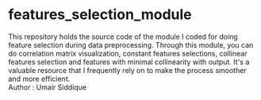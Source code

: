 # features_selection_module
This repository holds the source code of the module I coded for doing feature selection during data preprocessing. Through this module, you can do correlation matrix visualization, constant features selections, collinear features selection and features with minimal collinearity with output. It's a valuable resource that I frequently rely on to make the process smoother and more efficient.
<br>
Author : Umair Siddique
